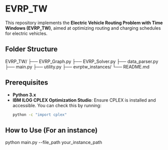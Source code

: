 # EVRP_TW


This repository implements the **Electric Vehicle Routing Problem with Time Windows (EVRP_TW)**, aimed at optimizing routing and charging schedules for electric vehicles.

## Folder Structure

EVRP_TW/ 
├── EVRP_Graph.py 
├── EVRP_Solver.py 
├── data_parser.py  
├── main.py 
├── utility.py 
├── evrptw_instances/ 
└── README.md

## Prerequisites

- **Python 3.x**
- **IBM ILOG CPLEX Optimization Studio**: Ensure CPLEX is installed and accessible. You can check this by running:
  ```bash
  python -c "import cplex"

## How to Use (For an instance)
python main.py --file_path your_instance_path